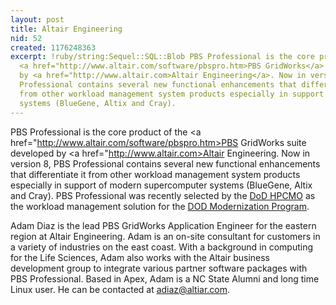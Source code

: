 ```yaml
---
layout: post
title: Altair Engineering
nid: 52
created: 1176248363
excerpt: !ruby/string:Sequel::SQL::Blob PBS Professional is the core product of the
  <a href="http://www.altair.com/software/pbspro.htm>PBS GridWorks</a> suite developed
  by <a href="http://www.altair.com>Altair Engineering</a>. Now in version 8, PBS
  Professional contains several new functional enhancements that differentiate it
  from other workload management system products especially in support of modern supercomputer
  systems (BlueGene, Altix and Cray).
---
```

PBS Professional is the core product of the <a href="http://www.altair.com/software/pbspro.htm>PBS GridWorks</a> suite developed by <a href="http://www.altair.com>Altair Engineering</a>. Now in version 8, PBS Professional contains several new functional enhancements that differentiate it from other workload management system products especially in support of modern supercomputer systems (BlueGene, Altix and Cray). PBS Professional was recently selected by the <a href="http://www.gridtoday.com/grid/1079419.html">DoD HPCMO</a> as the workload management solution for the <a href="http://www.hpcmo.hpc.mil/index.html">DOD Modernization Program</a>.  

Adam Diaz is the lead PBS GridWorks Application Engineer for the eastern region at Altair Engineering. Adam is an on-site consultant for customers in a variety of industries on the east coast. With a background in computing for the Life Sciences, Adam also works with the Altair business development group to integrate various partner software packages with PBS Professional. Based in Apex, Adam is a NC State Alumni and long time Linux user. He can be contacted at adiaz@altiar.com.  
